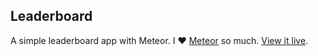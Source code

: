## Leaderboard

A simple leaderboard app with Meteor. I :heart: [Meteor](http://meteor.com) so much.
[View it live](http://meteorldrbrd.meteor.com).
